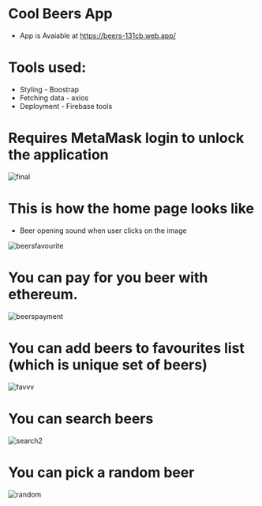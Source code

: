 # Cool Beers App

- App is Avaiable at https://beers-131cb.web.app/

# Tools used:
- Styling - Boostrap
- Fetching data - axios
- Deployment - Firebase tools

# Requires MetaMask login to unlock the application

![final](https://user-images.githubusercontent.com/89323943/153770045-97047032-2e5d-494d-9ba7-c2aaeeac301d.png)

# This is how the home page looks like

- Beer opening sound when user clicks on the image


![beersfavourite](https://user-images.githubusercontent.com/89323943/153699321-74d29eff-f8c0-4c5a-9310-86f5a76fc2f8.png)

# You can pay for you beer with ethereum.

![beerspayment](https://user-images.githubusercontent.com/89323943/153699265-2ff98b61-e1cd-4323-abf2-7913cab970cd.png)

# You can add beers to favourites list (which is unique set of beers)

![favvv](https://user-images.githubusercontent.com/89323943/153699577-c20759ef-bfdc-4b13-a391-1d1311f5fc11.png)

# You can search beers

![search2](https://user-images.githubusercontent.com/89323943/153699456-cc1e7ff6-de80-43e4-970f-8c250fb21023.png)


# You can pick a random beer

![random](https://user-images.githubusercontent.com/89323943/153699384-8361780b-08b2-4833-88e8-5b0ce20fcfda.png)



